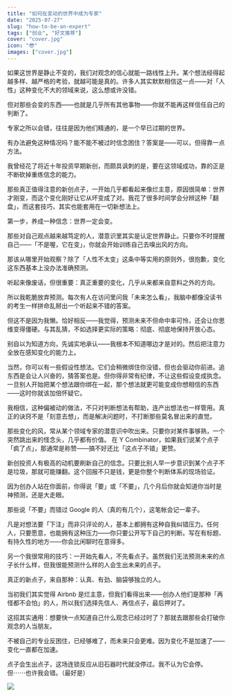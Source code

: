 ```yaml
---
title: "如何在变动的世界中成为专家"
date: "2025-07-27"
slug: "how-to-be-an-expert"
tags: ["创业", "好文推荐"]
cover: "cover.jpg"
icon: "😎"
images: ["cover.jpg"]
---
```

如果这世界是静止不变的，我们对观念的信心就能一路线性上升。某个想法经得起越多样、越严格的考验，就越可能是真的。许多人其实默默相信这一点——对「人性」这种变化不大的领域来说，这么想或许没错。



但对那些会变的东西——也就是几乎所有其他事物——你就不能再这样信任自己的判断了。



专家之所以会错，往往是因为他们精通的，是一个早已过期的世界。



有办法避免这种情况吗？能不能不被过时信念困住？答案是——可以，但得靠一点方法。



我曾经花了将近十年投资早期新创，而颇具讽刺的是，要在这领域成功，靠的正是不断砍掉重练信念的能力。



那些真正值得注意的新创点子，一开始几乎都看起来像烂主意，原因很简单：世界才刚变，而这个变化刚好让它从坏变成了对。我花了很多时间学会分辨这种「翻盘」，而这套技巧，其实也能套用在一切新想法上。



第一步，养成一种信念：世界一定会变。



那些对自己观点越来越笃定的人，潜意识里其实是认定世界静止。只要你不时提醒自己——「不是喔，它在变」，你就会开始训练自己去嗅出风的方向。



那该从哪里开始观察？除了「人性不太变」这条中等实用的原则外，很抱歉，变化这东西基本上没办法准确预测。



听起来像废话，但很重要：真正重要的变化，几乎从来都来自意料之外的方向。



所以我乾脆放弃预测。每次有人在访问里问我「未来怎么看」，我脑中都像没读书的考生一样拼命乱掰出一个听起来不错的答案。



但这不是因为我懒。恰好相反——我觉得，预测未来不但命中率可怜，还会让你思维变得僵硬。与其乱猜，不如选择更实际的策略：彻底、彻底地保持开放心态。



别自以为知道方向，先诚实地承认——我根本不知道哪边才是对的。然后把注意力全放在感知变化的能力上。



当然，你可以有一些假设性想法。它们会稍微绑住你没错，但也会驱动你前进。追东西是会让人兴奋的，猜答案也是。但你得非常有纪律，不让这些假设变成执念。
一旦别人开始把某个想法跟你绑在一起，那个想法就更可能变成你想相信的东西——这时你就该加倍怀疑它。



我相信，这种偏被动的做法，不只对判断想法有帮助，连产出想法也一样管用。真正的诀窍不是「刻意去想」，而是解决问题时，不打断那些莫名冒出来的直觉。



那些变化的风，常从某个领域专家的潜意识中吹出来。只要你对某件事够熟，一个突然跳出来的怪念头，几乎都有价值。
在 Y Combinator，如果我们说某个点子「疯了点」，那通常是称赞——搞不好还比「这点子不错」更赞。



新创投资人有极高的动机要刷新自己的信念。只要比别人早一步意识到某个点子不是垃圾，那就可能赚翻。这个回报不只是钱，更是你整个判断体系的现场验证。



因为创办人站在你面前，你得说「要」或「不要」，几个月后你就会知道你当时是神预测，还是大走眼。



那些说「不要」而错过 Google 的人（真的有几个），这笔帐会记一辈子。



凡是对想法要「下注」而非只评论的人，基本上都拥有这种自我纠错压力。任何人，只要愿意，也能拥有这种压力——你只要公开写下自己的判断。写在有标题、有持久性的地方——你会比闲聊时在意得多。



另一个我很常用的技巧：一开始先看人，不先看点子。虽然我们无法预测未来的点子长什么样，但我很能预测什么样的人会生出未来的点子。



真正的新点子，来自那种：认真、有劲、脑袋够独立的人。



当初我们其实觉得 Airbnb 是烂主意，但我们看得出来——创办人他们是那种「再怪都不会怕」的人，所以我们选择先信人、再信点子，最后押对了。



这招其实通用：想要快一点知道自己什么观念已经过时了？那就去跟那些会打破你观念的人当朋友。



不被自己的专业反困住，已经够难了，而未来只会更难。因为变化不是加速了——变化一直都在加速。



点子会生出点子，这场连锁反应从旧石器时代就没停过。我不认为它会停。
但⋯⋯也许我会错。（最好是）




![](https://prod-files-secure.s3.us-west-2.amazonaws.com/112d0858-5090-4d34-a606-b75eb8d65fd2/46476355-9cf3-4e99-9b7a-3531bc426380/1000202064.png?X-Amz-Algorithm=AWS4-HMAC-SHA256&X-Amz-Content-Sha256=UNSIGNED-PAYLOAD&X-Amz-Credential=ASIAZI2LB466QWYYOECP%2F20250731%2Fus-west-2%2Fs3%2Faws4_request&X-Amz-Date=20250731T101548Z&X-Amz-Expires=3600&X-Amz-Security-Token=IQoJb3JpZ2luX2VjEKr%2F%2F%2F%2F%2F%2F%2F%2F%2F%2FwEaCXVzLXdlc3QtMiJHMEUCIGYj33XT3eMg8O0hX4XV7fvIBxsnbPH1W1mpuedwKTVuAiEAowLzoF8tuAeHBFHx5uBbhvaNUc7mhbJKtkq%2FDIuaD74qiAQI0%2F%2F%2F%2F%2F%2F%2F%2F%2F%2F%2FARAAGgw2Mzc0MjMxODM4MDUiDO3qUkvR54RJST%2BYgircA%2Ba0GiDylnYzVGo5DKfi4sLWNED%2F5S8FK8TMFSnc5H8YiJlMU2FvuQb5a4Q461h2E2ifZEQeU9HhZLfZQyCpaCUNv0329hv8lj%2FZ0XK7UO34IBm2IyPm0b4vGrRXaZL15ChT%2Fr%2Bgf8sy3y9B2eYzYqsJHlmsGdarKMvw%2F%2FHLESyrNOyctGTFLRePDBHDrc%2BCXZV%2B4LhL38l2qSE3sIuol3SM8%2BTlv3qY4abjjJjp7xGd%2F92xpgRt1ZeXMDlVgRLKMXgyPPtZkC1Mbj920eRBfxPKParK%2FsTRSwDKOZgHWmJc7nS5Ny%2FkIBXUjRJmC%2FZIJ6aJFmGB89xWr1tNtZoKntgT7fq4TcGbKpTv09nOyrnGYpT7S%2B8ytm2%2F119Rpneaq1fzo77mojakXbm8fCUEf%2BL1e6rsUDCuQxBzEMq77jR1a5ccFFkPzJF6KFv9iovjz1Ccz%2FPOrWK0rFwFqBK6TNhC%2FQ1dsIhcPngOhPAjPz%2ByfVN0fq2uxlK53mmeOPkNLuX8kNr3cG%2BK8DUySniAUsGije2G532yP8wVhNMPZ5wLgJ0NgQAEJlBZIPIyZua71Den5Scq8MRXhW9ClT7ktdz80XeYMdPlC5DlqSyTx1knw47enq94%2F5Z2PfWeMMKDrcQGOqUBHoIwxLuuAtDtABouBap1IBlC6XmWuXbxK%2BNkFVISPKMB9LcfyTMlGmR%2Bw7hu3gMDnVl52aYD2B6gvkX087EP4g8JSROFhSb%2BhliTGQ5CzlZ2bvLAOQH3YN0Nj1tJzk83I4Z2rEjkjrwPGeZN0E%2FCfAZaNBF74HQlRYdazlImaf4%2FoQR7%2Boyw42m%2BgHB5v0s5h0OonPApV5YPdR4y6tZDEkrNePJ9&X-Amz-Signature=2b856366bb843975afa6fefe9806c5576c3b14c60be72c4dba62f3395ed8f82f&X-Amz-SignedHeaders=host&x-amz-checksum-mode=ENABLED&x-id=GetObject)


